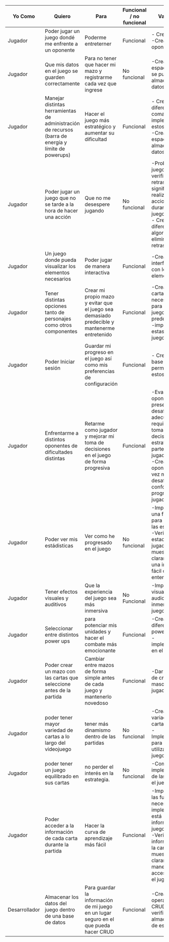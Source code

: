 | Yo Como      |    Quiero    | Para      |Funcional / no funcional| Validación|
|--------------|--------------|--------------|----------|-----|
|Jugador|Poder jugar un juego dondé me enfrente a un oponente| Poderme entreterner|Funcional| - Crear el juego <br> -Crear el oponente.|
|Jugador| Que mis datos en el juego se guarden correctamente| Para no tener que hacer mi mazo y registrarme cada vez que ingrese| No funcional|-Crear un espacio donde se puedan almacenar estos datos.|
|Jugador|Manejar distintas herramientas de administración de recursos (barra de energía y límite de powerups)| Hacer el juego más estratégico y aumentar su dificultad|Funcional| - Crear diferentes comandos para implementar estos recursos. <br> -Crear un espacio para almacenar estos datos.|
|Jugador| Poder jugar un juego que no se tarde a la hora de hacer una acción|Que no me desespere jugando|No funcional|-Probar el juego para verificar si hay retrasos significativos al realizar acciones durante el juego.<br> - Crear diferentes algoritmos para eliminar estos retrasos.|
| Jugador      | Un juego donde pueda visualizar los elementos necesarios     | Poder jugar de manera interactiva|Funcional|-Crear una interfas gráfica con los elementos.|
| Jugador      | Tener distintas opciones tanto de personajes como otros componentes       | Crear mi propio mazo y evitar que el juego sea demasiado predecible y mantenerme entretenido|Funcional|-Crear las cartas necesarioas para crear un juego poco predecible. <br> -implementar estas cartas al juego.
|  Jugador     | Poder Iniciar sesión| Guardar mi progreso en el juego así como mis preferencias de configuración  |Funcional|- Crear una base la cual permita guardar estos datos.|
|Jugador       | Enfrentarme a distintos oponentes de dificultades distintas |Retarme como jugador y mejorar mi toma de decisiones en el juego de forma progresiva|Funcional|-Evaluar si los oponentes presentan desafíos adecuados que requieran una toma de decisiones estratégicas por parte del jugador.<br> -Crear oponentes cada vez más desafiantes conforme al progreso del jugador.|
|Jugador| Poder ver mis estádisticas| Ver como he progresado en el juego| No funcional|-Implemetar una función para poder ver las estadísticas. <Br> -Verificar si las estadísticas del jugador se muestran claramente en una interfaz fácil de entender.
|Jugador |Tener efectos visuales y auditivos|Que la experiencia del juego sea más inmersiva|No Funcional|-Implementar visuales y audios para la inmerción del juego.|
|Jugador|Seleccionar entre distintos power ups |para potenciar mis unidades y hacer el combate más emocionante|Funcional|-Crear los diferentes power ups. <Br>-implementarlos en el juego.|
|Jugador|Poder crear un mazo con las cartas que seleccione antes de la partida|Cambiar entre mazos de forma simple antes de cada juego y mantenerlo novedoso|Funcional|-Dar la opción de creación de masos al jugador|
|Jugador|poder tener mayor variedad de cartas a lo largo del videojuego|tener más dinamismo dentro de las partidas|No funcional|-Crear la variadad de cartas. <Br>-Implementarlas para poder utilizarlas en el juego.|
|Jugador|poder tener un juego equilibrado en sus cartas|no perder el interés en la estrategia.|No funcional|-Comprobar la implemectación de las cartas en el juego
|Jugador|Poder acceder a la información de cada carta durante la partida|Hacer la curva de aprendizaje más fácil|Funcional|-Implementar las funciones necesarias para implementar está información al juego.<BR>-Verificar si la información de la carta se muestra claramente y de manera accesible para el jugador.|
|Desarrollador|Almacenar los datos del juego dentro de una base de datos|Para guardar la información de mi juego en un lugar seguro en el que pueda hacer CRUD|Funcional|-Crear operaciones CRUD para verificar el almacenamiento de estos datos.|


